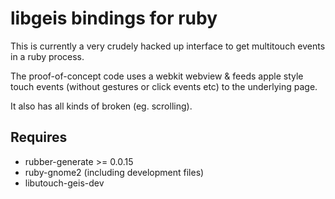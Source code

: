 libgeis bindings for ruby
=========================

This is currently a very crudely hacked up interface to get multitouch events in a ruby process.

The proof-of-concept code uses a webkit webview & feeds apple style touch events (without gestures or click events etc) to the underlying page.

It also has all kinds of broken (eg. scrolling).

Requires
--------
* rubber-generate >= 0.0.15
* ruby-gnome2 (including development files)
* libutouch-geis-dev

